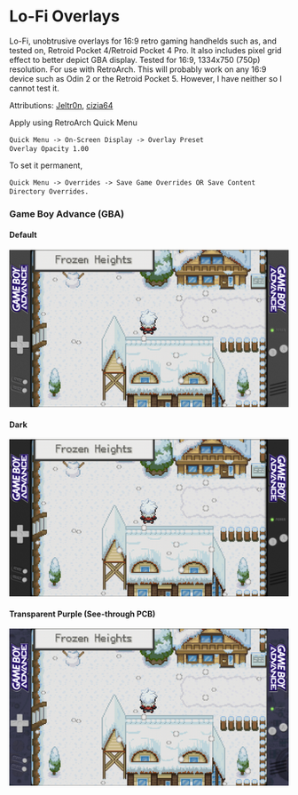 # Lo-Fi Overlays
Lo-Fi, unobtrusive overlays for 16:9 retro gaming handhelds such as, and tested on, Retroid Pocket 4/Retroid Pocket 4 Pro. It also includes pixel grid effect to better depict GBA display. Tested for 16:9, 1334x750 (750p) resolution. For use with RetroArch. This will probably work on any 16:9 device such as Odin 2 or the Retroid Pocket 5. However, I have neither so I cannot test it.  
  
Attributions: [Jeltr0n](https://github.com/Jeltr0n/Retro-Overlays), [cizia64](https://github.com/cizia64/CrossMix-OS)  

Apply using RetroArch Quick Menu
```
Quick Menu -> On-Screen Display -> Overlay Preset
Overlay Opacity 1.00
```
To set it permanent,
```
Quick Menu -> Overrides -> Save Game Overrides OR Save Content Directory Overrides.
```

### Game Boy Advance (GBA) ###
#### Default ####
<img src="preview/LoFi_GBA_750p_preview.png" alt="gba" width="600px">

#### Dark ####
<img src="preview/LoFi_GBA_dark_750p_preview.png" alt="gba-dark" width="600px">

#### Transparent Purple (See-through PCB) ####
<img src="preview/LoFi_GBA_transpurp_750p_preview2.png" alt="gba-transparent-purple" width="1200px">


